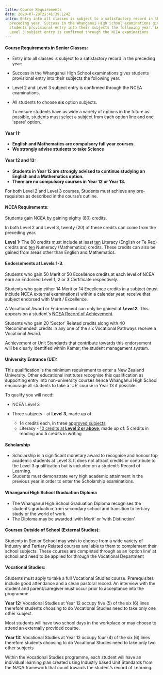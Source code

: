 ```yaml
---
title: Course Requirements
date: 2020-07-28T22:41:39.124Z
intro: Entry into all classes is subject to a satisfactory record in the
  preceding year. Success in the Whanganui High School examinations gives
  students provisional entry into their subjects the following year. Level 2 and
  Level 3 subject entry is confirmed through the NCEA examinations
---
```

#### Course Requirements in Senior Classes:

* Entry into all classes is subject to a satisfactory record in the preceding year:
* Success in the Whanganui High School examinations gives students provisional entry into their subjects the following year.
* Level 2 and Level 3 subject entry is confirmed through the NCEA examinations.
* All students to choose **six** option subjects.

  To ensure students have as wide a variety of options in the future as possible, students must select a subject from each option line and one 'spare' option.

#### Year 11:

* **English and Mathematics are compulsory full year courses.**
* **We strongly advise students to take Science**

#### Year 12 and 13:

* **Students in Year 12 are strongly advised to continue studying an English and a Mathematics option.**
* **There are no compulsory courses in Year 12 or Year 13.**

For both Level 2 and Level 3 courses, Students must achieve any pre-requisites as described in the course’s outline.

#### NCEA Requirements:

Students gain NCEA by gaining eighty (80) credits.

In both Level 2 and Level 3, twenty (20) of these credits can come from the preceding year.

**Level 1:** The 80 credits must include at least <span style="text-decoration: underline;">ten</span> Literacy (English or Te Reo) credits and <span style="text-decoration: underline;">ten</span> Numeracy (Mathematics) credits. These credits can also be gained from areas other than English and Mathematics.

#### Endorsements at Levels 1-3.

Students who gain 50 Merit or 50 Excellence credits at each level of NCEA earn an Endorsed Level 1, 2 or 3 Certificate respectively.

Students who gain either 14 Merit or 14 Excellence credits in a subject (must include NCEA external examinations) within a calendar year, receive that subject endorsed with Merit / Excellence.

A Vocational Award or Endorsement can only be gained at ***Level 2.*** This appears on a student's [NCEA Record of Achievement](https://www.nzqa.govt.nz/qualifications-standards/results-2/record-of-achievement/). 

Students who gain 20 ‘Sector’ Related credits along with 40 ‘Recommended’ credits in any one of the six Vocational Pathways receive a Vocational Award.

Achievement or Unit Standards that contribute towards this endorsement will be clearly identified within Kamar; the student management system. 

#### University Entrance (UE):

This qualification is the minimum requirement to enter a New Zealand University. Other educational institutes recognise this qualification as supporting entry into non-university courses hence Whanganui High School encourage all students to take a ‘UE’ course in Year 13 if possible.

To qualify you will need:

* NCEA Level 3
* Three subjects - at **Level 3**, made up of:

  * 14 credits each, in three [approved subjects](https://www.nzqa.govt.nz/qualifications-standards/awards/university-entrance/approved-subjects/)
  * Literacy - [10 credits at **Level 2 or above**](https://www.nzqa.govt.nz/qualifications-standards/awards/university-entrance/literacy-requirements/), made up of: 5 credits in reading and 5 credits in writing

#### Scholarship

* Scholarship is a significant monetary award to recognise and honour top academic students at Level 3. It does not attract credits or contribute to the Level 3 qualification but is included on a student’s Record of Learning.
* Students must demonstrate very high academic attainment in the previous year in order to enter the Scholarship examinations.

#### Whanganui High School Graduation Diploma

* The Whanganui High School Graduation Diploma recognises the student’s graduation from secondary school and transition to tertiary study or the world of work.
* The Diploma may be awarded ‘with Merit’ or ‘with Distinction’

#### Courses Outside of School (External Studies):

Students in Senior School may wish to choose from a wide variety of Industry and Tertiary Related courses available to them to complement their school subjects. These courses are completed through as an ‘option line’ at school and need to be applied for through the Vocational Department

#### Vocational Studies:

Students must apply to take a full Vocational Studies course. Prerequisites include good attendance and a clean pastoral record. An interview with the student and parent/caregiver must occur prior to acceptance into the programme.

**Year 12:** Vocational Studies at Year 12 occupy five (5) of the six (6) lines therefore students choosing to do Vocational Studies need to take only one other subject.

Most students will have two school days in the workplace or may choose to attend an externally provided course.

**Year 13:** Vocational Studies at Year 12 occupy four (4) of the six (6) lines therefore students choosing to do Vocational Studies need to take only two other subjects

Within the Vocational Studies programme, each student will have an individual learning plan created using Industry based Unit Standards from the NZQA framework that count towards the student’s record of Learning.